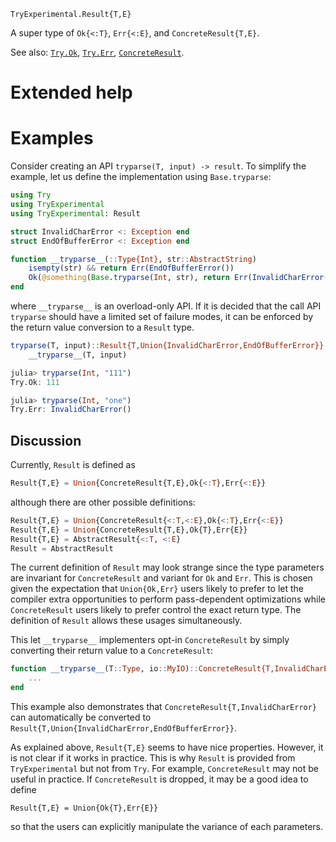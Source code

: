     TryExperimental.Result{T,E}

A super type of `Ok{<:T}`, `Err{<:E}`, and `ConcreteResult{T,E}`.

See also: [`Try.Ok`](@ref), [`Try.Err`](@ref), [`ConcreteResult`](@ref).

# Extended help
# Examples

Consider creating an API `tryparse(T, input) -> result`.  To simplify the example, let us
define the implementation using `Base.tryparse`:

```julia
using Try
using TryExperimental
using TryExperimental: Result

struct InvalidCharError <: Exception end
struct EndOfBufferError <: Exception end

function __tryparse__(::Type{Int}, str::AbstractString)
    isempty(str) && return Err(EndOfBufferError())
    Ok(@something(Base.tryparse(Int, str), return Err(InvalidCharError())))
end
```

where `__tryparse__` is an overload-only API.  If it is decided that the call API `tryparse`
should have a limited set of failure modes, it can be enforced by the return value
conversion to a `Result` type.

```julia
tryparse(T, input)::Result{T,Union{InvalidCharError,EndOfBufferError}} =
    __tryparse__(T, input)
```

```julia
julia> tryparse(Int, "111")
Try.Ok: 111

julia> tryparse(Int, "one")
Try.Err: InvalidCharError()
```

## Discussion

Currently, `Result` is defined as

```JULIA
Result{T,E} = Union{ConcreteResult{T,E},Ok{<:T},Err{<:E}}
```

although there are other possible definitions:

```JULIA
Result{T,E} = Union{ConcreteResult{<:T,<:E},Ok{<:T},Err{<:E}}
Result{T,E} = Union{ConcreteResult{T,E},Ok{T},Err{E}}
Result{T,E} = AbstractResult{<:T, <:E}
Result = AbstractResult
```

The current definition of `Result` may look strange since the type parameters are invariant
for `ConcreteResult` and variant for `Ok` and `Err`.  This is chosen given the expectation
that `Union{Ok,Err}` users likely to prefer to let the compiler extra opportunities to
perform pass-dependent optimizations while `ConcreteResult` users likely to prefer control
the exact return type.  The definition of `Result` allows these usages simultaneously.

This let `__tryparse__` implementers opt-in `ConcreteResult` by simply converting their
return value to a `ConcreteResult`:

```JULIA
function __tryparse__(T::Type, io::MyIO)::ConcreteResult{T,InvalidCharError}
    ...
end
```

This example also demonstrates that `ConcreteResult{T,InvalidCharError}` can automatically
be converted to `Result{T,Union{InvalidCharError,EndOfBufferError}}`.

As explained above, `Result{T,E}` seems to have nice properties.  However, it is not clear
if it works in practice.  This is why `Result` is provided from `TryExperimental` but not
from `Try`.  For example, `ConcreteResult` may not be useful in practice.  If
`ConcreteResult` is dropped, it may be a good idea to define

```
Result{T,E} = Union{Ok{T},Err{E}}
```

so that the users can explicitly manipulate the variance of each parameters.
